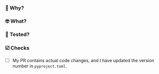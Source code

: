 <!-- ☝️ give your PR a short, but descriptive title. -->

### 🤔 Why?

<!--
  Give reviewers the context necessary to understand this PR. For example,
  a link to the associated Shortcut story, or a few words describing the
  problem this PR solves.

  e.g. [SC000](https://app.shortcut.com/metaphor-data/story/000)
-->

### 🤓 What?

<!--
  Summary of the changes committed. How does your PR fix the above issue?
-->

### 🧪 Tested?

<!--
  Describe how the change was tested end-to-end.
-->

### ☑️ Checks

<!--
  Some sanity checks to make sure your PR is good to go. Make sure all checkboxes
  are ticked!
-->

- [ ] My PR contains actual code changes, and I have updated the version number in `pyproject.toml`.

